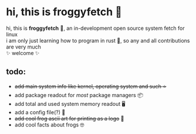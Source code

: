 # hi, this is froggyfetch :frog:

hi, this is **froggyfetch** :frog:, an in-development open source system fetch for linux\
i am only just learning how to program in rust :crab:, so any and all contributions are very much\
:sparkles: welcome :sparkles: 

**todo:**
-
- ~~add main system info like kernel, operating system and such :star:~~
- add package readout for *most* package managers :package:
- add total and used system memory readout :desktop_computer:
- add a config file(?) :memo:
- ~~add cool frog ascii art for printing as a logo~~ :frog:
- add cool facts about frogs :nerd_face: 
